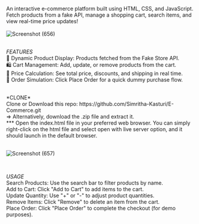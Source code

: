 An interactive e-commerce platform built using HTML, CSS, and JavaScript. Fetch products from a fake API, manage a shopping cart, search items, and view real-time price updates!
<br>
<br>
![Screenshot (656)](https://github.com/user-attachments/assets/0cff2115-45ec-4900-ab43-70bee32a4454)
<br>
<br>

*FEATURES*
<br>
🔄 Dynamic Product Display: Products fetched from the Fake Store API.
<br>
🛍️ Cart Management: Add, update, or remove products from the cart.
<br>
💸 Price Calculation: See total price, discounts, and shipping in real time.
<br>
🛑 Order Simulation: Click Place Order for a quick dummy purchase flow.

<br>
*CLONE*
<br>
Clone or Download this repo: https://github.com/Simritha-Kasturi/E-Commerce.git
<br>
=> Alternatively, download the .zip file and extract it.
<br>
*** Open the index.html file in your preferred web browser. You can simply right-click on the html file and select open with live server option, and it should launch in the default browser.

<br>![Screenshot (657)](https://github.com/user-attachments/assets/4f9bd8be-1452-46c5-8982-d70b650e8da7)

<br>

*USAGE*
<br>
Search Products: Use the search bar to filter products by name.
<br>
Add to Cart: Click "Add to Cart" to add items to the cart.
<br>
Update Quantity: Use "+" or "-" to adjust product quantities.
<br>
Remove Items: Click "Remove" to delete an item from the cart.
<br>
Place Order: Click "Place Order" to complete the checkout (for demo purposes).
